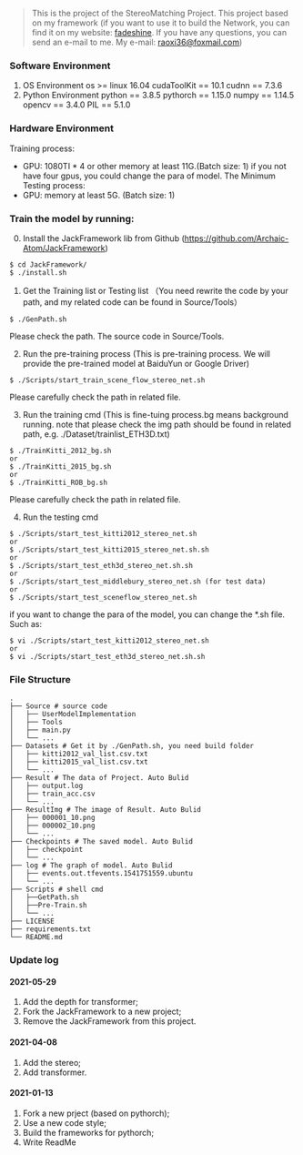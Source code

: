 >This is the project of the StereoMatching Project. This project based on my framework (if you want to use it to build the Network, you can find it on my website: [fadeshine](http://www.fadeshine.com/). If you have any questions, you can send an e-mail to me. My e-mail: raoxi36@foxmail.com)

### Software Environment
1. OS Environment
os >= linux 16.04
cudaToolKit == 10.1
cudnn == 7.3.6
2. Python Environment
python == 3.8.5
pythorch == 1.15.0
numpy == 1.14.5
opencv == 3.4.0
PIL == 5.1.0

### Hardware Environment
Training process:
- GPU: 1080TI * 4 or other memory at least 11G.(Batch size: 1)
if you not have four gpus, you could change the para of model. The Minimum Testing process:
- GPU: memory at least 5G. (Batch size: 1)

### Train the model by running:
0. Install the JackFramework lib from Github (https://github.com/Archaic-Atom/JackFramework)
```
$ cd JackFramework/
$ ./install.sh
```

1. Get the Training list or Testing list （You need rewrite the code by your path, and my related code can be found in Source/Tools）
```
$ ./GenPath.sh
```
Please check the path. The source code in Source/Tools.

2. Run the pre-training process (This is pre-training process. We will provide the pre-trained model at BaiduYun or Google Driver)
```
$ ./Scripts/start_train_scene_flow_stereo_net.sh
```
Please carefully check the path in related file.

3. Run the training cmd (This is fine-tuing process.bg means background running. note that please check the img path should be found in related path, e.g. ./Dataset/trainlist_ETH3D.txt)
```
$ ./TrainKitti_2012_bg.sh
or
$ ./TrainKitti_2015_bg.sh
or
$ ./TrainKitti_ROB_bg.sh
```
Please carefully check the path in related file.

4. Run the testing cmd
```
$ ./Scripts/start_test_kitti2012_stereo_net.sh
or 
$ ./Scripts/start_test_kitti2015_stereo_net.sh.sh
or 
$ ./Scripts/start_test_eth3d_stereo_net.sh.sh
or 
$ ./Scripts/start_test_middlebury_stereo_net.sh (for test data)
or 
$ ./Scripts/start_test_sceneflow_stereo_net.sh
```

if you want to change the para of the model, you can change the *.sh file. Such as:
```
$ vi ./Scripts/start_test_kitti2012_stereo_net.sh
or 
$ vi ./Scripts/start_test_eth3d_stereo_net.sh.sh
```

### File Structure
```
.
├── Source # source code
│   ├── UserModelImplementation
│   ├── Tools
│   ├── main.py
│   └── ...
├── Datasets # Get it by ./GenPath.sh, you need build folder
│   ├── kitti2012_val_list.csv.txt
│   ├── kitti2015_val_list.csv.txt
│   └── ...
├── Result # The data of Project. Auto Bulid
│   ├── output.log
│   ├── train_acc.csv
│   └── ...
├── ResultImg # The image of Result. Auto Bulid
│   ├── 000001_10.png
│   ├── 000002_10.png
│   └── ...
├── Checkpoints # The saved model. Auto Bulid
│   ├── checkpoint
│   └── ...
├── log # The graph of model. Auto Bulid
│   ├── events.out.tfevents.1541751559.ubuntu
│   └── ...
├── Scripts # shell cmd
│   ├──GetPath.sh
│   ├──Pre-Train.sh
│   └── ...
├── LICENSE
├── requirements.txt
└── README.md
```

### Update log
#### 2021-05-29
1. Add the depth for transformer;
2. Fork the JackFramework to a new project;
3. Remove the JackFramework from this project.

#### 2021-04-08
1. Add the stereo;
2. Add transformer.

#### 2021-01-13
1. Fork a new prject (based on pythorch);
2. Use a new code style;
3. Build the frameworks for pythorch;
4. Write ReadMe